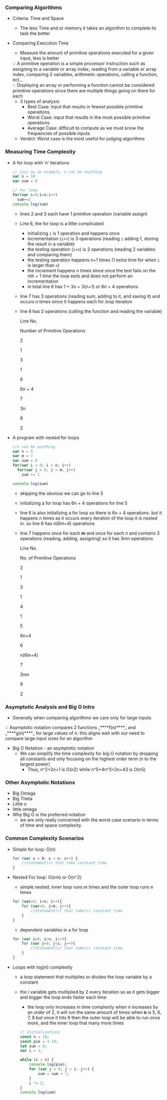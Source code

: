 ### Comparing Algorithms

-   Criteria: Time and Space
    -   The less Time and or memory it takes an algorithm to complete its task the better
-   Comparing Execution Time
    -   Measure the amount of primitive operations executed for a given input, less is better
    <aside> 💡 A primitive operation is a simple processor instruction such as assigning to a variable or array index, reading from a variable or array index, comparing 2 variables, arithmetic operations, calling a function, ect…
    
    </aside>
    
    <aside> 💡 Displaying an array or performing a function cannot be considered primitive operations since there are multiple things going on there for each
    
    </aside>
    
    -   3 types of analysis:
        -   Best Case: input that results in fewest possible primitive operations.
        -   Worst Case: input that results in the most possible primitive operations
        -   Average Case: difficult to compute as we must know the frequencies of possible inputs
    -   Verdict: Worst case is the most useful for judging algorithms

### Measuring Time Complexity

-   A for loop with ‘n’ iterations
    
    ```jsx
    // just as an example, n can be anything
    var n = 10 
    var sum = 0
    
    // for loop
    for(var i=0;i<n;i++)
      sum+=2
    console.log(sum)
    ```
    
    -   lines 2 and 3 each have 1 primitive operation (variable assign)
        
    -   Line 6, the for loop is a little complicated
        
        -   initializing `i` is 1 operation and happens once
        -   incrementation (`i++`) is 3 operations (reading `i` adding 1, storing the result in a variable)
        -   the testing operation (`i<n`) is 3 operations (reading 2 variables and comparing them)
        -   the testing operation happens n+1 times (1 extra time for when `i` is larger than `n`)
        -   the increment happens n times since once the test fails on the nth + 1 time the loop exits and does not perform an incrementation
        -   in total line 6 has 1 + 3n + 3(n+1) or 6n + 4 operations
    -   line 7 has 3 operations (reading sum, adding to it, and saving it) and occurs n times since it happens each for loop iteration
        
    -   line 8 has 2 operations (calling the function and reading the variable)
        
        Line No.
        
        Number of Primitive Operations
        
        2
        
        1
        
        3
        
        1
        
        6
        
        6n + 4
        
        7
        
        3n
        
        8
        
        2
        
-   A program with nested for loops
    
    ```jsx
    //n can be anything
    var n = 5 
    var m = 7
    var sum = 0
    for(var i = 0; i < n; i++)
      for(var j = 0; j < m; j++)
        sum += 1
    
    console.log(sum)
    ```
    
    -   skipping the obvious we can go to line 5
        
    -   initializing a for loop has 6n + 4 operations for line 5
        
    -   line 6 is also initializing a for loop so there is 6n + 4 operations. but it happens n times as it occurs every iteration of the loop it is nested in. so line 6 has n(6m+4) operations
        
    -   line 7 happens once for each **m** and once for each _n_ and contains 3 operations (reading, adding, assigning) so it has 3mn operations
        
        Line No.
        
        No. of Primitive Operations
        
        2
        
        1
        
        3
        
        1
        
        4
        
        1
        
        5
        
        6n+4
        
        6
        
        n(6m+4)
        
        7
        
        3nm
        
        9
        
        2
        

### Asymptotic Analysis and Big O Intro

-   Generally when comparing algorithms we care only for large inputs

<aside> 💡 Asymptotic notation compares 2 functions _****f(n)****_ and _****g(n)****_ for large values of n. this aligns well with our need to compare large input sizes for an algorithm

</aside>

-   Big O Notation - an asymptotic notation
    -   We can simplify the time complexity for big O notation by dropping all constants and only focusing on the highest order term (n to the largest power)
        -   Thus, n^2+2n+1 is O(n2) while n^5+4n^3+2n+43 is O(n5)

### Other Asymptotic Notations

-   Big Omega
-   Big Theta
-   Little o
-   little omega
-   Why Big O is the preferred notation
    -   we are only really concerned with the worst case scenario in terms of time and space complexity.

### Common Complexity Scenarios

-   Simple for loop: O(n)
    
    ```jsx
    for (var x = 0; x < n; x++) {
        //statement(s) that take constant time
    }
    ```
    
-   Nested For loop: O(nm) or O(n^2)
    
    -   simple nested, inner loop runs m times and the outer loop runs n times
    
    ```jsx
    for (var=0; i<n; i++){
        for (var=0; j<m; j++){
            //Statement(s) that take(s) constant time
        }
    }
    ```
    
    -   dependent variables in a for loop
    
    ```jsx
    for (var i=0; i<n; i++){
        for (var j=0; j<i; j++){
            //Statement(s) that take(s) constant time
        }
    }
    ```
    
-   Loops with log(n) complexity
    
    -   a loop statement that multiplies or divides the loop variable by a constant
        
    -   the _i_ variable gets multiplied by 2 every iteration so as it gets bigger and bigger the loop ends faster each time
        
        -   the loop only increases in time complexity when _n_ increases by an order of 2, it will run the same amount of times when **n** is 5, 6, 7, 8 but once it hits 9 then the outer loop will be able to run once more, and the inner loop that many more times
        
        ```jsx
        // Initializations
        const n = 10;
        const pie = 3.14;
        let sum = 0;
        var i = 1;
        
        while (i < n) {
            console.log(pie);
            for (var j = 0; j < i; j++) {
                sum = sum + 1;
            }
            i *= 2;
        }
        console.log(sum)
        ```